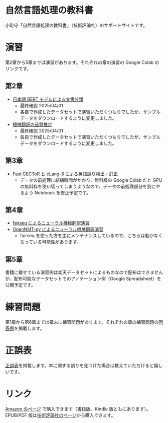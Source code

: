 # 自然言語処理の教科書
小町守「自然言語処理の教科書」（技術評論社）のサポートサイトです。

# 演習

第2章から5章までは演習があります。それぞれの章の演習の Google Colab のリンクです。

## 第2章

- [日本語 BERT モデルによる文書分類](https://colab.research.google.com/drive/17ePJgkOvxzm3DIEKfuuDWpCenqaXOpsb)
  - 最終確認 2025/04/01
  - 各自で作成したデータセットで演習いただくつもりでしたが、サンプルデータをダウンロードするように変更しました。
- [機械翻訳の品質推定](https://colab.research.google.com/drive/1sxMCQCY8LQU9VobYspP4GO4WIote426w)
  - 最終確認 2025/04/01
  - 各自で作成したデータセットで演習いただくつもりでしたが、サンプルデータをダウンロードするように変更しました。

## 第3章

- [Fast GECToR と cLang-8 による英語誤り検出・訂正](https://colab.research.google.com/drive/19NSqluC9GO82hlJMSO3u38DGwZudizil)
  - データの前処理に結構時間がかかり、無料版の Google Colab だと GPU の無料枠を使い切ってしまうようなので、データの前処理部分を別にやるよう Notebook を修正予定です。

## 第4章

- [fairseq によるニューラル機械翻訳演習](https://colab.research.google.com/drive/1_aQyvjBgd7HPm0zv-U0ndYLLmzs7plCt)
- [OpenNMT-py によるニューラル機械翻訳演習](https://colab.research.google.com/drive/1D-GVWcqZ3WhH_oxgGnXQowKaTCUdBFuG)
  - fairseq を使った方を主にメンテナンスしているので、こちらは動かなくなっている可能性があります。

## 第5章

書籍に載せている演習例は楽天データセットによるものなので配布はできませんが、配布可能なデータセットでのアノテーション例（Google Spreadsheet）を公開予定です。

# 練習問題

第1章から第6章までは章末に練習問題があります。それぞれの章の練習問題の[回答例](exercise.md)を掲載します。

# 正誤表

[正誤表](errata.md)を掲載します。本に関する誤りを見つけた場合は教えていただけると嬉しいです。

# リンク

[Amazon のページ](https://amzn.to/3K0j914) で購入できます（書籍版、Kindle 版ともにあります）。
EPUB/PDF 版は[技術評論社のページ](https://gihyo.jp/dp/ebook/2024/978-4-297-13864-6)から購入できます。
